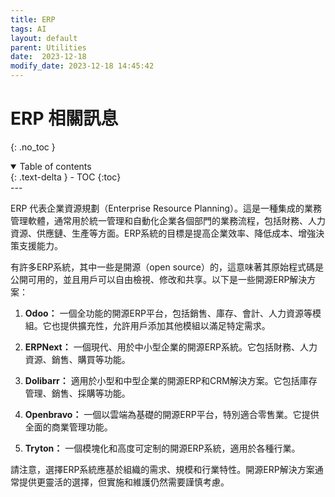 ```yaml
---
title: ERP
tags: AI
layout: default
parent: Utilities
date:  2023-12-18
modify_date: 2023-12-18 14:45:42
---
```


# ERP 相關訊息
{: .no_toc }

<details open markdown="block">
  <summary>
    Table of contents
  </summary>
  {: .text-delta }
- TOC
{:toc}
</details>
---

ERP 代表企業資源規劃（Enterprise Resource Planning）。這是一種集成的業務管理軟體，通常用於統一管理和自動化企業各個部門的業務流程，包括財務、人力資源、供應鏈、生產等方面。ERP系統的目標是提高企業效率、降低成本、增強決策支援能力。

有許多ERP系統，其中一些是開源（open source）的，這意味著其原始程式碼是公開可用的，並且用戶可以自由檢視、修改和共享。以下是一些開源ERP解決方案：

1. **Odoo：** 一個全功能的開源ERP平台，包括銷售、庫存、會計、人力資源等模組。它也提供擴充性，允許用戶添加其他模組以滿足特定需求。

2. **ERPNext：** 一個現代、用於中小型企業的開源ERP系統。它包括財務、人力資源、銷售、購買等功能。

3. **Dolibarr：** 適用於小型和中型企業的開源ERP和CRM解決方案。它包括庫存管理、銷售、採購等功能。

4. **Openbravo：** 一個以雲端為基礎的開源ERP平台，特別適合零售業。它提供全面的商業管理功能。

5. **Tryton：** 一個模塊化和高度可定制的開源ERP系統，適用於各種行業。

請注意，選擇ERP系統應基於組織的需求、規模和行業特性。開源ERP解決方案通常提供更靈活的選擇，但實施和維護仍然需要謹慎考慮。